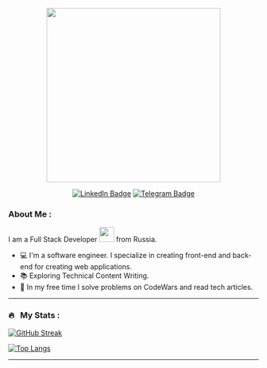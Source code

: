 <p align="center"><img src="https://media.giphy.com/media/y5OffROvBod0s/giphy.gif" width="350"/></p>
<p align="center">
<a href="https://www.linkedin.com/in/lonlylokly"><img src="https://img.shields.io/badge/LinkedIn-blue?style=for-the-badge&logo=linkedin&logoColor=white" alt="LinkedIn Badge"></a>
<a href="https://t.me/lonlylokly"><img src="https://img.shields.io/badge/-telegram-red?style=for-the-badge&color=white&logo=telegram&logoColor=black" alt="Telegram Badge"></a>
</p>

### About Me :

I am a Full Stack Developer <img src="https://media.giphy.com/media/WUlplcMpOCEmTGBtBW/giphy.gif" width="30"> from Russia.

- 💻 I'm a software engineer. I specialize in creating front-end and back-end for creating web applications.
- 📚 Exploring Technical Content Writing.
- 🔫 In my free time I solve problems on CodeWars and read tech articles.
---

### 🔥 &nbsp; My Stats :
[![GitHub Streak](http://github-readme-streak-stats.herokuapp.com?user=loonlylokly&theme=dark&background=000000)](https://git.io/streak-stats)


[![Top Langs](https://github-readme-stats.vercel.app/api/top-langs/?username=loonlylokly&layout=compact&theme=vision-friendly-dark&hide=HTML,Jupyter+Notebook)](https://github.com/anuraghazra/github-readme-stats)

---
